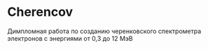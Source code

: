 # Cherencov
Димпломная работа по созданию черенковского спектрометра электронов с энергиями от 0,3 до 12 МэВ
